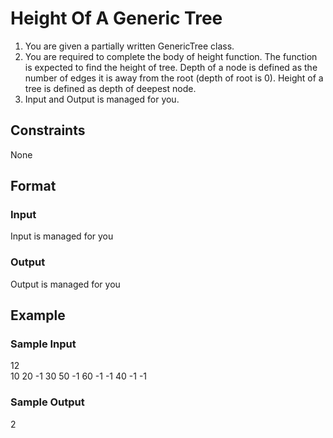 # Height Of A Generic Tree

1. You are given a partially written GenericTree class.
2. You are required to complete the body of height function. The function is expected to find the height of tree. Depth of a node is defined as the number of edges it is away from the root (depth of root is 0). Height of a tree is defined as depth of deepest node.
3. Input and Output is managed for you.

## Constraints
None

## Format
### Input
Input is managed for you

### Output
Output is managed for you

## Example
### Sample Input

12  
10 20 -1 30 50 -1 60 -1 -1 40 -1 -1

### Sample Output
2
